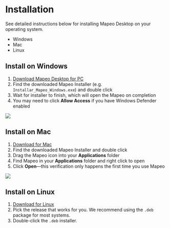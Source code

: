 # Installation

See detailed instructions below for installing Mapeo Desktop on your operating system.

* Windows
* Mac
* Linux

## Install on Windows

1. ​[Download Mapeo Desktop for PC](https://www.digital-democracy.org/mapeo/latest/windows)​
2. Find the downloaded Mapeo Installer \(e.g. `Installar_Mapeo_Windows.exe`\) and double click
3. Wait for installer to finish, which will open the Mapeo on completion
4. You may need to click **Allow Access** if you have Windows Defender enabled

![](https://gblobscdn.gitbook.com/assets%2F-M-REE35cjP3yjPUt766%2F-M-RIliCEDWBeSE7PC57%2F-M-RIyr3KJ2w677nfDrF%2Fallow-access.png?alt=media&token=63df8ecf-b216-45d9-bd05-e9fde4770cd8)

## Install on Mac <a id="install-on-mac"></a>

1. ​[Download for Mac](https://www.digital-democracy.org/mapeo/latest/mac)​
2. Find the downloaded Mapeo Installer and double click
3. Drag the Mapeo icon into your **Applications** folder
4. Find Mapeo in your **Applications** folder and right click to open
5. Click **Open**—this verification only happens the first time you use Mapeo

![](https://gblobscdn.gitbook.com/assets%2F-M-REE35cjP3yjPUt766%2F-M-RIliCEDWBeSE7PC57%2F-M-RJ-kxYLaIQeYd3_yS%2Finstructions.png?alt=media&token=61840a96-8787-45c8-a1a1-009f83f82a12)

## Install on Linux <a id="install-on-linux"></a>

1. ​[Download for Linux](https://www.github.com/digidem/mapeo-desktop/releases)​
2. Pick the release that works for you. We recommend using the `.deb` package for most systems.
3. Double-click the `.deb` installer.



